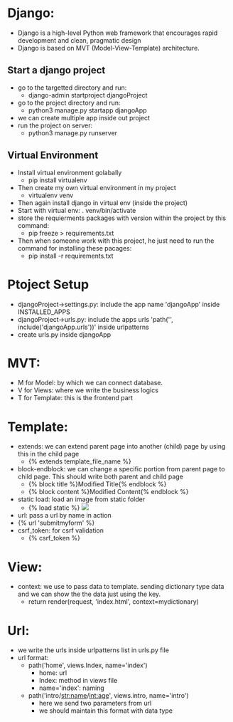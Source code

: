 # Django:
- Django is a high-level Python web framework that encourages rapid development and clean, pragmatic design
- Django is based on MVT (Model-View-Template) architecture.

## Start a django project
- go to the targetted directory and run: 
    - django-admin startproject djangoProject
- go to the project directory and run:
    - python3 manage.py startapp djangoApp
- we can create multiple app inside out project
- run the project on server:
    - python3 manage.py runserver

## Virtual Environment
- Install virtual environment golabally
    - pip install virtualenv
- Then create my own virtual environment in my project
    - virtualenv venv
- Then again install django in virtual env (inside the project)
- Start with virtual env: . venv/bin/activate
- store the requierments packages with version within the project by this command:
    - pip freeze > requirements.txt
- Then when someone work with this project, he just need to run the command for installing these pacages:
    - pip install -r requirements.txt

# Ptoject Setup
- djangoProject->settings.py: include the app name 'djangoApp' inside INSTALLED_APPS
- djangoProject->urls.py: include the apps urls 'path('', include('djangoApp.urls'))' inside urlpatterns
- create urls.py inside djangoApp

# MVT:
- M for Model: by which we can connect database.
- V for Views: where we write the business logics
- T for Template: this is the frontend part

# Template:
- extends: we can extend parent page into another (child) page by using this in the child page
    - {% extends template_file_name %}
- block-endblock: we can change a specific portion from parent page to child page. This should write both parent and child page
    - {% block title %}Modified Title{% endblock %}
    - {% block content %}Modified Content{% endblock %}
- static load: load an image from static folder
    - {% load static %} <img src="{% static 'django.png' %}">
- url: pass a url by name in action
 - {% url 'submitmyform' %}
- csrf_token: for csrf validation
    - {% csrf_token %}

# View:
- context: we use to pass data to template. sending dictionary type data and we can show the the data just using the key.
    - return render(request, 'index.html', context=mydictionary)

# Url:
- we write the urls inside urlpatterns list in urls.py file
- url format:
    - path('home', views.Index, name='index')
        - home: url
        - Index: method in views file
        - name='index': naming
    - path('intro/<str:name>/<int:age>', views.intro, name='intro')
        - here we send two parameters from url
        - we should maintain this format with data type

